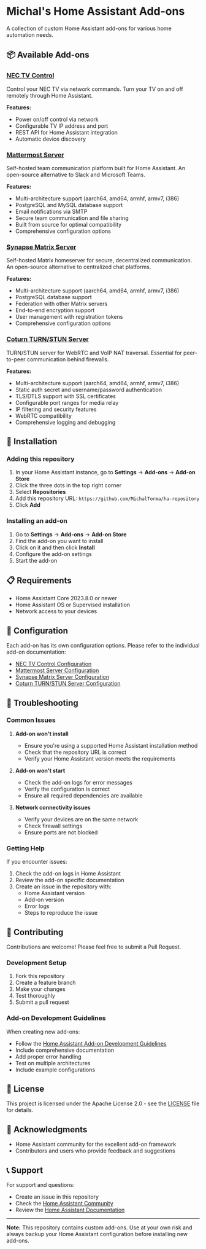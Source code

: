 # Michal's Home Assistant Add-ons

A collection of custom Home Assistant add-ons for various home automation needs.

## 📦 Available Add-ons

### [NEC TV Control](hass-nec-control/)
Control your NEC TV via network commands. Turn your TV on and off remotely through Home Assistant.

**Features:**
- Power on/off control via network
- Configurable TV IP address and port
- REST API for Home Assistant integration
- Automatic device discovery

### [Mattermost Server](ha-mattermost/)
Self-hosted team communication platform built for Home Assistant. An open-source alternative to Slack and Microsoft Teams.

**Features:**
- Multi-architecture support (aarch64, amd64, armhf, armv7, i386)
- PostgreSQL and MySQL database support
- Email notifications via SMTP
- Secure team communication and file sharing
- Built from source for optimal compatibility
- Comprehensive configuration options

### [Synapse Matrix Server](ha-synapse/)
Self-hosted Matrix homeserver for secure, decentralized communication. An open-source alternative to centralized chat platforms.

**Features:**
- Multi-architecture support (aarch64, amd64, armhf, armv7, i386)
- PostgreSQL database support
- Federation with other Matrix servers
- End-to-end encryption support
- User management with registration tokens
- Comprehensive configuration options

### [Coturn TURN/STUN Server](ha-coturn/)
TURN/STUN server for WebRTC and VoIP NAT traversal. Essential for peer-to-peer communication behind firewalls.

**Features:**
- Multi-architecture support (aarch64, amd64, armhf, armv7, i386)
- Static auth secret and username/password authentication
- TLS/DTLS support with SSL certificates
- Configurable port ranges for media relay
- IP filtering and security features
- WebRTC compatibility
- Comprehensive logging and debugging

## 🚀 Installation

### Adding this repository

1. In your Home Assistant instance, go to **Settings** → **Add-ons** → **Add-on Store**
2. Click the three dots in the top right corner
3. Select **Repositories**
4. Add this repository URL: `https://github.com/MichalTorma/ha-repository`
5. Click **Add**

### Installing an add-on

1. Go to **Settings** → **Add-ons** → **Add-on Store**
2. Find the add-on you want to install
3. Click on it and then click **Install**
4. Configure the add-on settings
5. Start the add-on

## 📋 Requirements

- Home Assistant Core 2023.8.0 or newer
- Home Assistant OS or Supervised installation
- Network access to your devices

## 🔧 Configuration

Each add-on has its own configuration options. Please refer to the individual add-on documentation:

- [NEC TV Control Configuration](hass-nec-control/README.md)
- [Mattermost Server Configuration](ha-mattermost/README.md)
- [Synapse Matrix Server Configuration](ha-synapse/README.md)
- [Coturn TURN/STUN Server Configuration](ha-coturn/README.md)

## 🐛 Troubleshooting

### Common Issues

1. **Add-on won't install**
   - Ensure you're using a supported Home Assistant installation method
   - Check that the repository URL is correct
   - Verify your Home Assistant version meets the requirements

2. **Add-on won't start**
   - Check the add-on logs for error messages
   - Verify the configuration is correct
   - Ensure all required dependencies are available

3. **Network connectivity issues**
   - Verify your devices are on the same network
   - Check firewall settings
   - Ensure ports are not blocked

### Getting Help

If you encounter issues:

1. Check the add-on logs in Home Assistant
2. Review the add-on specific documentation
3. Create an issue in the repository with:
   - Home Assistant version
   - Add-on version
   - Error logs
   - Steps to reproduce the issue

## 🤝 Contributing

Contributions are welcome! Please feel free to submit a Pull Request.

### Development Setup

1. Fork this repository
2. Create a feature branch
3. Make your changes
4. Test thoroughly
5. Submit a pull request

### Add-on Development Guidelines

When creating new add-ons:

- Follow the [Home Assistant Add-on Development Guidelines](https://developers.home-assistant.io/docs/add-ons/)
- Include comprehensive documentation
- Add proper error handling
- Test on multiple architectures
- Include example configurations

## 📄 License

This project is licensed under the Apache License 2.0 - see the [LICENSE](LICENSE) file for details.

## 🙏 Acknowledgments

- Home Assistant community for the excellent add-on framework
- Contributors and users who provide feedback and suggestions

## 📞 Support

For support and questions:

- Create an issue in this repository
- Check the [Home Assistant Community](https://community.home-assistant.io/)
- Review the [Home Assistant Documentation](https://www.home-assistant.io/docs/)

---

**Note:** This repository contains custom add-ons. Use at your own risk and always backup your Home Assistant configuration before installing new add-ons.